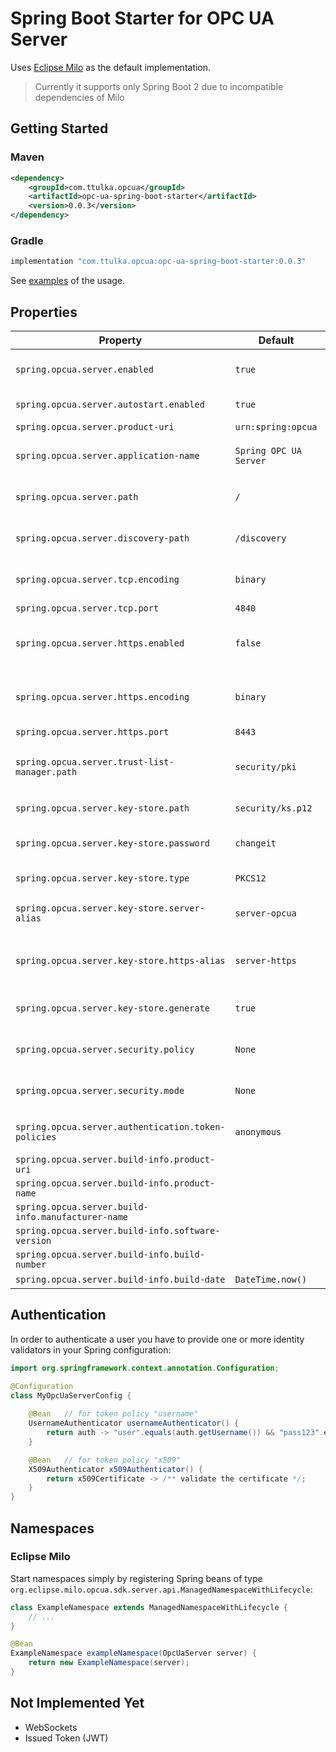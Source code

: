 # Spring Boot Starter for OPC UA Server

Uses [Eclipse Milo](https://github.com/eclipse/milo) as the default implementation.

> Currently it supports only Spring Boot 2 due to incompatible dependencies of Milo

## Getting Started

### Maven
```xml
<dependency>
    <groupId>com.ttulka.opcua</groupId>
    <artifactId>opc-ua-spring-boot-starter</artifactId>
    <version>0.0.3</version>
</dependency>
```

### Gradle
```groovy
implementation "com.ttulka.opcua:opc-ua-spring-boot-starter:0.0.3"
```

See [examples](https://github.com/ttulka/opc-ua-spring-boot-starter/blob/main/examples) of the usage.

## Properties

| Property                                            | Default                | Description                              | Type                                             |
|-----------------------------------------------------|------------------------|------------------------------------------|--------------------------------------------------|
| `spring.opcua.server.enabled`                       | `true`                 | OPC UA Server is enabled                 | boolean                                          |
| `spring.opcua.server.autostart.enabled`             | `true`                 | Server starts automatically              | boolean                                          |
| `spring.opcua.server.product-uri`                   | `urn:spring:opcua`     | Product URI                              | string                                           |
| `spring.opcua.server.application-name`              | `Spring OPC UA Server` | Server Application name                  | string                                           |
| `spring.opcua.server.path`                          | `/`                    | Server Application path                  | string                                           |
| `spring.opcua.server.discovery-path`                | `/discovery`           | Server Application path                  | string                                           |
| `spring.opcua.server.tcp.encoding`                  | `binary`               | Encoding for OPC UA TCP protocol         | enum (`binary`)                                  |
| `spring.opcua.server.tcp.port`                      | `4840`                 | TCP port                                 | int                                              |
| `spring.opcua.server.https.enabled`                 | `false`                | OPC UA HTTPS protocol enabled            | boolean                                          |
| `spring.opcua.server.https.encoding`                | `binary`               | Encoding for OPC UA HTTPS protocol       | enum (`binary`, `xml`, `json`)                   |
| `spring.opcua.server.https.port`                    | `8443`                 | HTTPS port                               | int                                              |
| `spring.opcua.server.trust-list-manager.path`       | `security/pki`         | Path to the Trust List Manager directory | path                                             |
| `spring.opcua.server.key-store.path`                | `security/ks.p12`      | Path to the Key Store file               | path                                             |
| `spring.opcua.server.key-store.password`            | `changeit`             | Password to the Key Store file           | string                                           |
| `spring.opcua.server.key-store.type`                | `PKCS12`               | Key Store type                           | string                                           |
| `spring.opcua.server.key-store.server-alias`        | `server-opcua`         | Server certificate alias                 | string                                           |
| `spring.opcua.server.key-store.https-alias`         | `server-https`         | HTTPS server certificate alias           | string                                           |
| `spring.opcua.server.key-store.generate`            | `true`                 | Generate when not found                  | boolean                                          |
| `spring.opcua.server.security.policy`               | `None`                 | Security policy                          | enum (`None`, `Basic128Rsa15`, `Basic256Sha256`) |
| `spring.opcua.server.security.mode`                 | `None`                 | Message security mode                    | enum (`None`, `Sign`, `SignAndEncrypt`)          |
| `spring.opcua.server.authentication.token-policies` | `anonymous`            | List of token policies                   | enum (`anonymous`, `username`, `x509`)           |
| `spring.opcua.server.build-info.product-uri`        |                        |                                          | string                                           |
| `spring.opcua.server.build-info.product-name`       |                        |                                          | string                                           |
| `spring.opcua.server.build-info.manufacturer-name`  |                        |                                          | string                                           |
| `spring.opcua.server.build-info.software-version`   |                        |                                          | string                                           |
| `spring.opcua.server.build-info.build-number`       |                        |                                          | string                                           |
| `spring.opcua.server.build-info.build-date`         | `DateTime.now()`       |                                          | DateTime                                         |

## Authentication

In order to authenticate a user you have to provide one or more identity validators in your Spring configuration:

```java
import org.springframework.context.annotation.Configuration;

@Configuration
class MyOpcUaServerConfig {
    
    @Bean   // for token policy "username"
    UsernameAuthenticator usernameAuthenticator() {
        return auth -> "user".equals(auth.getUsername()) && "pass123".equals(auth.getPassword());
    }

    @Bean   // for token policy "x509"
    X509Authenticator x509Authenticator() {
        return x509Certificate -> /** validate the certificate */;
    }
}
```

## Namespaces

### Eclipse Milo

Start namespaces simply by registering Spring beans of type `org.eclipse.milo.opcua.sdk.server.api.ManagedNamespaceWithLifecycle`:

```java
class ExampleNamespace extends ManagedNamespaceWithLifecycle {
    // ...
}

@Bean 
ExampleNamespace exampleNamespace(OpcUaServer server) {
    return new ExampleNamespace(server);
}
```

## Not Implemented Yet

- WebSockets
- Issued Token (JWT)
